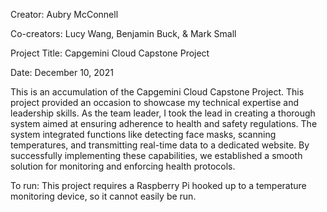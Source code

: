 Creator: Aubry McConnell

Co-creators: Lucy Wang, Benjamin Buck, & Mark Small

Project Title: Capgemini Cloud Capstone Project

Date: December 10, 2021

This is an accumulation of the Capgemini Cloud Capstone Project. This project provided an occasion to showcase my technical expertise and leadership skills. As the team leader, I took the lead in creating a thorough system aimed at ensuring adherence to health and safety regulations. The system integrated functions like detecting face masks, scanning temperatures, and transmitting real-time data to a dedicated website. By successfully implementing these capabilities, we established a smooth solution for monitoring and enforcing health protocols.

To run: This project requires a Raspberry Pi hooked up to a temperature monitoring device, so it cannot easily be run.
